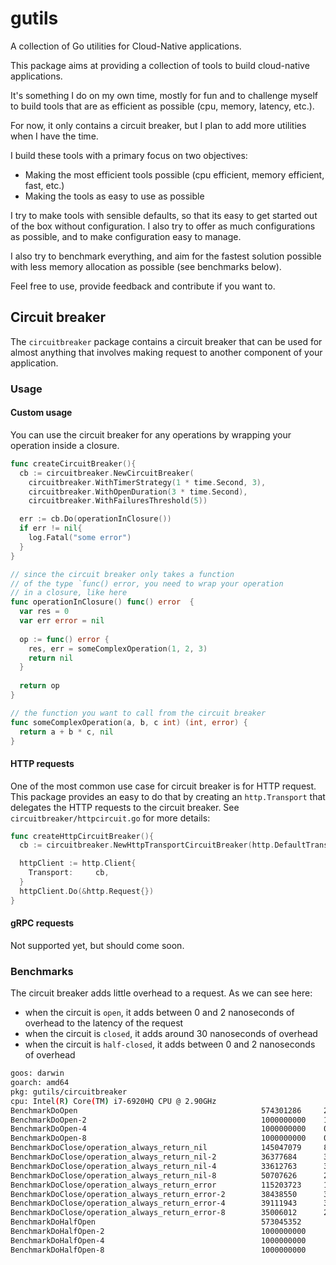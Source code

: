 


# gutils

A collection of Go utilities for Cloud-Native applications.

This package aims at providing a collection of tools to build cloud-native applications.

It's something I do on my own time, mostly for fun and to challenge myself to build
tools that are as efficient as possible (cpu, memory, latency, etc.).

For now, it only contains a circuit breaker, but I plan to add more utilities when I have the time.

I build these tools with a primary focus on two objectives:
* Making the most efficient tools possible (cpu efficient, memory efficient, fast, etc.)
* Making the tools as easy to use as possible

I try to make tools with sensible defaults, so that its easy to get started out of the box
without configuration. I also try to offer as much configurations as possible, and to make
configuration easy to manage.

I also try to benchmark everything, and aim for the fastest solution possible with less
memory allocation as possible (see benchmarks below).

Feel free to use, provide feedback and contribute if you want to.

## Circuit breaker

The `circuitbreaker` package contains a circuit breaker that can be used for almost anything
that involves making request to another component of your application.

### Usage
#### Custom usage
You can use the circuit breaker for any operations by wrapping your operation
inside a closure. 

```go
func createCircuitBreaker(){
  cb := circuitbreaker.NewCircuitBreaker(
    circuitbreaker.WithTimerStrategy(1 * time.Second, 3),
    circuitbreaker.WithOpenDuration(3 * time.Second),
    circuitbreaker.WithFailuresThreshold(5))

  err := cb.Do(operationInClosure())
  if err != nil{
    log.Fatal("some error")
  }
}

// since the circuit breaker only takes a function
// of the type `func() error, you need to wrap your operation
// in a closure, like here
func operationInClosure() func() error  {
  var res = 0
  var err error = nil
  
  op := func() error {
    res, err = someComplexOperation(1, 2, 3)
    return nil
  }
  
  return op
}

// the function you want to call from the circuit breaker
func someComplexOperation(a, b, c int) (int, error) {
  return a + b * c, nil
}
```
#### HTTP requests
One of the most common use case for circuit breaker is for HTTP request. This package
provides an easy to do that by creating an `http.Transport` that delegates the HTTP requests 
to the circuit breaker. See `circuitbreaker/httpcircuit.go` for more details:

```go
func createHttpCircuitBreaker(){
  cb := circuitbreaker.NewHttpTransportCircuitBreaker(http.DefaultTransport)

  httpClient := http.Client{
    Transport:     cb,
  }
  httpClient.Do(&http.Request{})
}
```

#### gRPC requests
Not supported yet, but should come soon.

### Benchmarks

The circuit breaker adds little overhead to a request. As we can see here:

* when the circuit is `open`, it adds between 0 and 2 nanoseconds of overhead to the latency of the request
* when the circuit is `closed`, it adds around 30 nanoseconds of overhead
* when the circuit is `half-closed`, it adds between 0 and 2 nanoseconds of overhead


```bash
goos: darwin
goarch: amd64
pkg: gutils/circuitbreaker
cpu: Intel(R) Core(TM) i7-6920HQ CPU @ 2.90GHz
BenchmarkDoOpen                                         574301286     2.119 ns/op            0 B/op          0 allocs/op
BenchmarkDoOpen-2                                       1000000000    1.008 ns/op            0 B/op          0 allocs/op
BenchmarkDoOpen-4                                       1000000000    0.5261 ns/op           0 B/op          0 allocs/op
BenchmarkDoOpen-8                                       1000000000    0.5207 ns/op           0 B/op          0 allocs/op
BenchmarkDoClose/operation_always_return_nil            145047079     8.814 ns/op            0 B/op          0 allocs/op
BenchmarkDoClose/operation_always_return_nil-2          36377684      30.32 ns/op            0 B/op          0 allocs/op
BenchmarkDoClose/operation_always_return_nil-4          33612763      30.44 ns/op            0 B/op          0 allocs/op
BenchmarkDoClose/operation_always_return_nil-8          50707626      26.77 ns/op            0 B/op          0 allocs/op
BenchmarkDoClose/operation_always_return_error          115203723     10.19 ns/op            0 B/op          0 allocs/op
BenchmarkDoClose/operation_always_return_error-2        38438550      33.46 ns/op            0 B/op          0 allocs/op
BenchmarkDoClose/operation_always_return_error-4        39111943      30.76 ns/op            0 B/op          0 allocs/op
BenchmarkDoClose/operation_always_return_error-8        35006012      28.71 ns/op            0 B/op          0 allocs/op
BenchmarkDoHalfOpen                                     573045352      2.117 ns/op           0 B/op          0 allocs/op
BenchmarkDoHalfOpen-2                                   1000000000     1.033 ns/op           0 B/op          0 allocs/op
BenchmarkDoHalfOpen-4                                   1000000000     0.5272 ns/op          0 B/op          0 allocs/op
BenchmarkDoHalfOpen-8                                   1000000000     0.5199 ns/op          0 B/op          0 allocs/op
```
